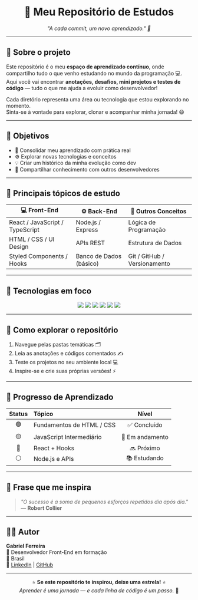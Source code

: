 <h1 align="center">🧠 Meu Repositório de Estudos</h1>

<p align="center">
  <i>"A cada commit, um novo aprendizado." 🚀</i>
</p>

---

## 🌟 Sobre o projeto

Este repositório é o meu **espaço de aprendizado contínuo**, onde compartilho tudo o que venho estudando no mundo da programação 💻.  
Aqui você vai encontrar **anotações, desafios, mini projetos e testes de código** — tudo o que me ajuda a evoluir como desenvolvedor!

Cada diretório representa uma área ou tecnologia que estou explorando no momento.  
Sinta-se à vontade para explorar, clonar e acompanhar minha jornada! 😄

---

## 🎯 Objetivos

- 📘 Consolidar meu aprendizado com prática real  
- ⚙️ Explorar novas tecnologias e conceitos  
- 💡 Criar um histórico da minha evolução como dev  
- 🔁 Compartilhar conhecimento com outros desenvolvedores  

---

## 🧩 Principais tópicos de estudo

| 💻 Front-End | ⚙️ Back-End | 🧠 Outros Conceitos |
|---------------|-------------|--------------------|
| React / JavaScript / TypeScript | Node.js / Express | Lógica de Programação |
| HTML / CSS / UI Design | APIs REST | Estrutura de Dados |
| Styled Components / Hooks | Banco de Dados (básico) | Git / GitHub / Versionamento |

---

## 🧠 Tecnologias em foco

<p align="center">
  <img src="https://img.shields.io/badge/HTML5-E34F26?style=for-the-badge&logo=html5&logoColor=white" />
  <img src="https://img.shields.io/badge/CSS3-1572B6?style=for-the-badge&logo=css3&logoColor=white" />
  <img src="https://img.shields.io/badge/JavaScript-F7DF1E?style=for-the-badge&logo=javascript&logoColor=black" />
  <img src="https://img.shields.io/badge/React-20232A?style=for-the-badge&logo=react&logoColor=61DAFB" />
  <img src="https://img.shields.io/badge/Node.js-339933?style=for-the-badge&logo=nodedotjs&logoColor=white" />
  <img src="https://img.shields.io/badge/GitHub-181717?style=for-the-badge&logo=github&logoColor=white" />
</p>

---

## 🚀 Como explorar o repositório

1. Navegue pelas pastas temáticas 🗂️  
2. Leia as anotações e códigos comentados ✍️  
3. Teste os projetos no seu ambiente local 💻  
4. Inspire-se e crie suas próprias versões! ⚡

---

## 🧭 Progresso de Aprendizado

| Status | Tópico | Nível |
|:------:|:-------|:------:|
| 🟢 | Fundamentos de HTML / CSS | ✅ Concluído |
| 🟡 | JavaScript Intermediário | 🚧 Em andamento |
| 🔵 | React + Hooks | 🔜 Próximo |
| ⚪ | Node.js e APIs | 📚 Estudando |

---

## 💬 Frase que me inspira

> *"O sucesso é a soma de pequenos esforços repetidos dia após dia."*  
> — **Robert Collier**

---

## 👨‍💻 Autor

**Gabriel Ferreira**  
💼 Desenvolvedor Front-End em formação  
📍 Brasil  
🔗 [LinkedIn](https://www.linkedin.com/in/gabrieldeveloperweb) | [GitHub](https://github.com/GabrielFR-Dev)

---

<p align="center">
  ⭐ <b>Se este repositório te inspirou, deixe uma estrela!</b> ⭐  
  <br>
  <i>Aprender é uma jornada — e cada linha de código é um passo.</i> 💪
</p>
